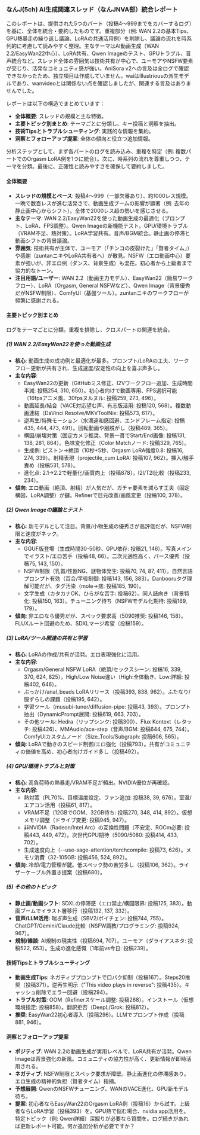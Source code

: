 ### なんJ(5ch) AI生成関連スレッド（なんJNVA部）統合レポート

このレポートは、提供された5つのパート（投稿4〜999までをカバーするログ）を基に、全体を統合・要約したものです。重複部分（例: WAN 2.2の基本Tips、GPU熱暴走の繰り返し議論、LoRAの共通活用例）を削除し、議論の流れを時系列的に考慮して読みやすく整理。主なテーマはAI動画生成（WAN 2.2/EasyWan22中心）、LoRA共有、Qwen Imageのテスト、GPUトラブル、音声統合など。スレッド全体の雰囲気は技術共有が中心で、ユーモアやNSFW要素が交じり、活発なコミュニティ感が強い。AniSora v2への言及は全ログで確認できなかったため、独立項目は作成していません。waiはIllustriousの派生モデルであり、wanvideoとは関係ない点を確認しましたが、関連する言及はありませんでした。

レポートは以下の構造でまとめています：
- **全体概要**: スレッドの規模と主な特徴。
- **主要トピック別まとめ**: テーマごとに分類し、キー投稿と洞察を抽出。
- **技術Tipsとトラブルシューティング**: 実践的な情報を集約。
- **洞察とフォローアップ提案**: 全体の傾向と役立つ追加情報。

分析ステップとして、まず各パートのログを読み込み、重複を特定（例: 複数パートでのOrgasm LoRA例を1つに統合）。次に、時系列の流れを尊重しつつ、テーマを分類。最後に、正確性と読みやすさを確保して要約しました。

#### 全体概要
- **スレッドの規模とペース**: 投稿4〜999（一部欠番あり）、約1000レス規模。一晩で数百レスが進む活発さで、動画生成ブームの影響が顕著（例: 去年の静止画中心からシフト）。全体で2000レス超の勢いを感じさせる。
- **主なテーマ**: WAN 2.2/EasyWan22を使った動画生成の最適化（プロンプト、LoRA、FPS調整）。Qwen Imageの新機能テスト。GPU/環境トラブル（VRAM不足、熱対策）。LoRA学習共有。音声/BGM統合。静止画の停滞と動画シフトの背景議論。
- **雰囲気**: 技術共有が主体で、ユーモア（「チンコの皮裂けた」「賢者タイム」）や感謝（zuntanニキやLoRA共有者へ）が散見。NSFW（エロ動画中心）要素が強いが、非エロ例（ダンス、背景生成）も混在。初心者から上級者まで協力的なトーン。
- **注目用語/ユーザー**: WAN 2.2（動画主力モデル）、EasyWan22（簡易ワークフロー）、LoRA（Orgasm, General NSFWなど）、Qwen Image（背景優秀だがNSFW制限）、ComfyUI（基盤ツール）。zuntanニキのワークフローが頻繁に感謝される。

#### 主要トピック別まとめ
ログをテーマごとに分類。重複を排除し、クロスパートの関連を統合。

##### (1) WAN 2.2/EasyWan22を使った動画生成
- **核心**: 動画生成の成功例と最適化が最多。プロンプト/LoRAの工夫、ワークフロー更新が共有され、生成速度/安定性の向上を喜ぶ声多し。
- **主な内容**:
  - EasyWan22の更新（GitHubミス修正、I2Vワークフロー追加、生成時間半減: 投稿254, 310, 650）。初心者向けで動画専用、FPS選択可能（16fpsアニメ風、30fpsヌルヌル: 投稿259, 273, 496）。
  - 動画延長/結合（VACE対応望む声、有志版活用: 投稿120, 568）。複数動画連結（DaVinci Resolve/MKVToolNix: 投稿573, 617）。
  - 逆再生/特殊モーション（水滴違和感回避、エンドフレーム指定: 投稿435, 444, 473, 491）。回転動画や服脱がし（投稿489, 365）。
  - 構図/崩壊対策（固定カメラ推奨、背景一貫でStart/End画像: 投稿131, 138, 281, 864）。色味変化修正（Color Matchノード: 投稿329, 765）。
  - 生成例: ピストン→絶頂（10秒+5秒、Orgasm LoRA強度0.8: 投稿16, 274, 339）。射精表現（projectile_cum LoRA: 投稿107, 962）。挿入/触手責め（投稿531, 578）。
  - 進化点: 2.1→2.2で軽量化/画質向上（投稿878）。I2I/T2I比較（投稿233, 234）。
- **傾向**: エロ動画（絶頂、射精）が人気だが、ガチャ要素を減らす工夫（固定構図、LoRA調整）が鍵。Refinerで目元改善/画風変更（投稿100, 378）。

##### (2) Qwen Imageの議論とテスト
- **核心**: 新モデルとして注目。背景/小物生成の優秀さが高評価だが、NSFW制限と速度がネック。
- **主な内容**:
  - GGUF版登場（生成時間30-50秒、GPU依存: 投稿21, 146）。写真メインでイラスト/エロ苦手（投稿48, 66）。二次元適性高く、パース優秀（投稿75, 143, 150）。
  - NSFW制限（乳首/性器NG、謎物体発生: 投稿70, 74, 87, 411）。自然言語プロンプト有効（百合/竿役制御: 投稿143, 156, 383）。Danbooruタグ理解可能だが、タグ汚染（mole→痣: 投稿185, 190）。
  - 文字生成（カタカナOK、ひらがな苦手: 投稿62）。同人誌向き（背景特化: 投稿150, 163）。チューニング待ち（NSFWモデル化期待: 投稿169, 179）。
- **傾向**: 非エロなら優秀だが、スペック要求高（5090推奨: 投稿146, 158）。FLUXルート回避のため、SDXLマージ希望（投稿159）。

##### (3) LoRA/ツール関連の共有と学習
- **核心**: LoRAの作成/共有が活発。エロ表現強化に活用。
- **主な内容**:
  - Orgasm/General NSFW LoRA（絶頂/セックスシーン: 投稿16, 339, 370, 624, 825）。High/Low Noise違い（High:全体動き、Low:詳細: 投稿402, 646）。
  - ぶっかけ/anal_beads LoRAリリース（投稿393, 838, 962）。ふたなり/服ずらしの課題（投稿195, 642）。
  - 学習ツール（musubi-tuner/diffusion-pipe: 投稿43, 393）。プロンプト抽出（DynamicPrompt展開: 投稿619, 663, 703）。
  - その他ツール: Hedra（リップシンク: 投稿300）、Flux Kontext（レタッチ: 投稿426）、MMAudio/ace-step（音声/BGM: 投稿644, 675, 744）。ComfyUIカスタムノード（Size_Tools/Subgraph: 投稿606, 565）。
- **傾向**: LoRAで動きのスピード制御/エロ強化（投稿793）。共有がコミュニティの価値を高め、初心者向けガイド多し（投稿492）。

##### (4) GPU/環境トラブルと対策
- **核心**: 高負荷時の熱暴走/VRAM不足が頻出。NVIDIA優位が再確認。
- **主な内容**:
  - 熱対策（PL70%、目標温度設定、ファン追加: 投稿38, 39, 676）。室温/エアコン活用（投稿61, 817）。
  - VRAM不足（12GBでOOM、32GB待ち: 投稿270, 348, 414, 892）。仮想メモリ調整（ドライブ変更: 投稿945, 947）。
  - 非NVIDIA（Radeon/Intel Arc）の互換性問題（不安定、ROCm必要: 投稿443, 449, 472）。次世代GPU期待（5090/5080: 投稿414, 433, 702）。
  - 生成速度向上（--use-sage-attention/torchcompile: 投稿73, 626）。メモリ消費（32-105GB: 投稿456, 524, 892）。
- **傾向**: 冷却/電力管理が鍵。低スペック勢の苦労多し（投稿106, 362）。ライザーケーブル外置き提案（投稿680）。

##### (5) その他のトピック
- **静止画/動画シフト**: SDXLの停滞感（エロ禁止/構図限界: 投稿125, 383）。動画ブームでイラスト層移行（投稿132, 137, 332）。
- **音声/LLM活用**: 喘ぎ声生成（SBV2/ボイチェン: 投稿744, 755）。ChatGPT/Gemini/Claude比較（NSFW調教/プログラミング: 投稿924, 967）。
- **規制/雑談**: AI規制の現実性（投稿694, 707）。ユーモア（ダライアスネタ: 投稿522, 653）。生成の進化感慨（1年前vs今日: 投稿239）。

#### 技術Tipsとトラブルシューティング
- **動画生成Tips**: ネガティブプロンプトで口パク抑制（投稿167）。Steps20推奨（投稿371）。逆再生明示（"This video plays in reverse": 投稿435）。キャッシュ削除でエラー回避（投稿294）。
- **トラブル対策**: OOM（Refinerスケール調整: 投稿268）。インストール（仮想環境指定: 投稿858）。翻訳拒否（DeepL/Grok: 投稿812）。
- **推奨**: EasyWan22初心者導入（投稿296）。LLMでプロンプト作成（投稿881, 946）。

#### 洞察とフォローアップ提案
- **ポジティブ**: WAN 2.2の動画生成が実用レベルで、LoRA共有が活発。Qwen Imageは背景強化の新風。コミュニティの協力性が高く、更新情報が即時活用される。
- **ネガティブ**: NSFW制限とスペック要求が障壁。静止画進化の停滞感あり。エロ生成の精神的負担（賢者タイム）指摘。
- **予想展開**: QwenのNSFWチューニング、WANのVACE進化、GPU新モデル待ち。
- **提案**: 初心者ならEasyWan22のOrgasm LoRA例（投稿16）から試す。上級者ならLoRA学習（投稿393）を。GPU熱で悩む場合、nvidia app活用を。特定トピック（例: Qwen詳細）深掘りが必要なら質問を。ログ続きがあれば更新レポート可能。何か追加分析が必要ですか？